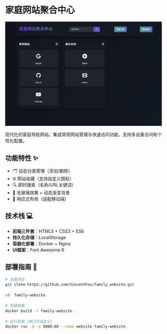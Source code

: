 # 家庭网站聚合中心

![示例截图](https://raw.githubusercontent.com/VincentFox/blog_img/main/images/CleanShot%202025-05-30%20at%2020.17.49@2x.png)

现代化的家庭导航网站，集成常用网站管理与快速访问功能，支持多设备访问和个性化配置。

## 功能特性 ✨
- 🗂️ 动态分类管理（添加/删除）
- 🌐 网站收藏（支持自定义图标）
- 🔍 即时搜索（名称/URL关键词）
- 🎨 毛玻璃效果 + 动态渐变背景
- 📱 响应式布局（适配移动端）

## 技术栈 💻
- **前端三件套**：HTML5 + CSS3 + ES6
- **持久化存储**：LocalStorage
- **容器化部署**：Docker + Nginx
- **UI框架**：Font Awesome 6

## 部署指南 🚀
```bash
# 克隆项目
git clone https://github.com/VincentFox/family_website.git

cd  family-website

# 构建镜像
docker build -t family-website .

# 运行容器（端口可自定义）
docker run -d -p 8080:80 --name website family-website

